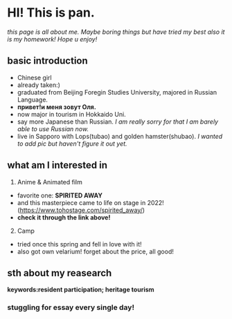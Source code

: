 # HI! This is pan.

*this page is all about me. Maybe boring things but have tried my best*
_also it is my homework! Hope u enjoy!_

## basic introduction

- Chinese girl
- already taken:)
- graduated from Beijing Foregin Studies University, majored in Russian Language.
- **привет!и меня зовут Оля.**
- now major in tourism in Hokkaido Uni.
- say more Japanese than Russian. _I am really sorry for that I am barely able to use Russian now._
- live in Sapporo with Lops(tubao) and golden hamster(shubao).
_I wanted to add pic but haven't figure it out yet._

## what am I interested in

1. Anime & Animated film
- favorite one: **SPIRITED AWAY**
- and this masterpiece came to life on stage in 2022!(https://www.tohostage.com/spirited_away/)
- __check it through the link above!__

2. Camp
- tried once this spring and fell in love with it!
- also got own velarium! forget about the price, all good!

## sth about my reasearch 
__keywords:resident participation; heritage tourism__
### stuggling for essay every single day!
